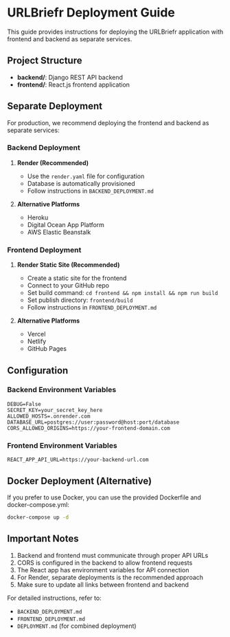 # URLBriefr Deployment Guide

This guide provides instructions for deploying the URLBriefr application with frontend and backend as separate services.

## Project Structure

- **backend/**: Django REST API backend
- **frontend/**: React.js frontend application

## Separate Deployment

For production, we recommend deploying the frontend and backend as separate services:

### Backend Deployment

1. **Render (Recommended)**
   - Use the `render.yaml` file for configuration
   - Database is automatically provisioned
   - Follow instructions in `BACKEND_DEPLOYMENT.md`

2. **Alternative Platforms**
   - Heroku
   - Digital Ocean App Platform
   - AWS Elastic Beanstalk

### Frontend Deployment

1. **Render Static Site (Recommended)**
   - Create a static site for the frontend
   - Connect to your GitHub repo
   - Set build command: `cd frontend && npm install && npm run build`
   - Set publish directory: `frontend/build`
   - Follow instructions in `FRONTEND_DEPLOYMENT.md`

2. **Alternative Platforms**
   - Vercel
   - Netlify
   - GitHub Pages

## Configuration

### Backend Environment Variables

```
DEBUG=False
SECRET_KEY=your_secret_key_here
ALLOWED_HOSTS=.onrender.com
DATABASE_URL=postgres://user:password@host:port/database
CORS_ALLOWED_ORIGINS=https://your-frontend-domain.com
```

### Frontend Environment Variables

```
REACT_APP_API_URL=https://your-backend-url.com
```

## Docker Deployment (Alternative)

If you prefer to use Docker, you can use the provided Dockerfile and docker-compose.yml:

```bash
docker-compose up -d
```

## Important Notes

1. Backend and frontend must communicate through proper API URLs
2. CORS is configured in the backend to allow frontend requests
3. The React app has environment variables for API connection
4. For Render, separate deployments is the recommended approach
5. Make sure to update all links between frontend and backend

For detailed instructions, refer to:
- `BACKEND_DEPLOYMENT.md`
- `FRONTEND_DEPLOYMENT.md`
- `DEPLOYMENT.md` (for combined deployment) 